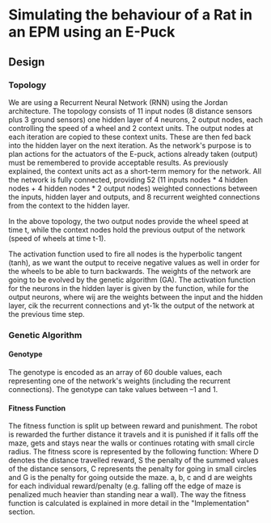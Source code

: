 # Simulating the behaviour of a Rat in an EPM using an E-Puck

## Design

### Topology
We are using a Recurrent Neural Network (RNN) using the Jordan architecture. The topology consists of 11 input nodes (8 distance sensors plus 3 ground sensors) one hidden layer of 4 neurons, 2 output nodes, each controlling the speed of a wheel and 2 context units. The output nodes at each iteration are copied to these context units. These are then fed back into the hidden layer on the next iteration. As the network's purpose is to plan actions for the actuators of the E-puck, actions already taken (output) must be remembered to provide acceptable results. As previously explained, the context units act as a short-term memory for the network. All the network is fully connected, providing 52 (11 inputs nodes * 4 hidden nodes + 4 hidden nodes * 2 output nodes) weighted connections between the inputs, hidden layer and outputs, and 8 recurrent weighted connections from the context to the hidden layer.

In the above topology, the two output nodes provide the wheel speed at time t, while the context nodes hold the previous output of the network (speed of wheels at time t-1).

The activation function used to fire all nodes is the hyperbolic tangent (tanh), as we want the output to receive negative values as well in order for the wheels to be able to turn backwards. The weights of the network are going to be evolved by the genetic algorithm (GA). The activation function for the neurons in the hidden layer is given by the function,
while for the output neurons, where wij are the weights between the input and the hidden layer, cik the recurrent connections and yt-1k the output of the network at the previous time step.


### Genetic Algorithm
#### Genotype
The genotype is encoded as an array of 60 double values, each representing one of the network's weights (including the recurrent connections). The genotype can take values between –1 and 1.

#### Fitness Function
The fitness function is split up between reward and punishment. The robot is rewarded the further distance it travels and it is punished if it falls off the maze, gets and stays near the walls or continues rotating with small circle radius. The fitness score is represented by the following function:
Where D denotes the distance travelled reward, S the penalty of the summed values of the distance sensors, C represents the penalty for going in small circles and G is the penalty for going outside the maze. a, b, c and d are weights for each individual reward/penalty (e.g. falling off the edge of maze is penalized much heavier than standing near a wall). The way the fitness function is calculated is explained in more detail in the "Implementation" section.
